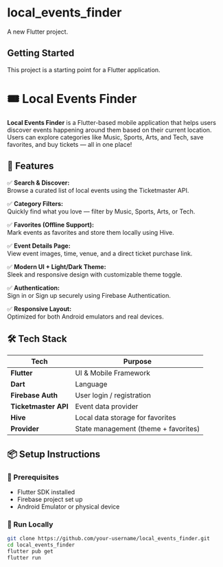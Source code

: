 # local_events_finder

A new Flutter project.

## Getting Started

This project is a starting point for a Flutter application.

# 🎟️ Local Events Finder

**Local Events Finder** is a Flutter-based mobile application that helps users discover events happening around them based on their current location. Users can explore categories like Music, Sports, Arts, and Tech, save favorites, and buy tickets — all in one place!


## 🚀 Features

✅ **Search & Discover:**  
Browse a curated list of local events using the Ticketmaster API.

✅ **Category Filters:**  
Quickly find what you love — filter by Music, Sports, Arts, or Tech.

✅ **Favorites (Offline Support):**  
Mark events as favorites and store them locally using Hive.

✅ **Event Details Page:**  
View event images, time, venue, and a direct ticket purchase link.

✅ **Modern UI + Light/Dark Theme:**  
Sleek and responsive design with customizable theme toggle.

✅ **Authentication:**  
Sign in or Sign up securely using Firebase Authentication.

✅ **Responsive Layout:**  
Optimized for both Android emulators and real devices.


## 🛠️ Tech Stack

| Tech              | Purpose                                  |
|------------------|------------------------------------------|
| **Flutter**       | UI & Mobile Framework                    |
| **Dart**          | Language                                 |
| **Firebase Auth** | User login / registration                |
| **Ticketmaster API** | Event data provider                   |
| **Hive**          | Local data storage for favorites         |
| **Provider**      | State management (theme + favorites)     |


## 📦 Setup Instructions

### 🔧 Prerequisites
- Flutter SDK installed
- Firebase project set up
- Android Emulator or physical device

### 🔨 Run Locally

```bash
git clone https://github.com/your-username/local_events_finder.git
cd local_events_finder
flutter pub get
flutter run
